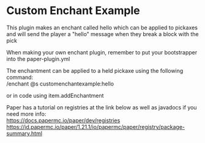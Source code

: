  # Custom Enchant Example  
This plugin makes an enchant called hello which can be applied to pickaxes and will send the player a "hello" message when they break a block with the pick  
  
When making your own enchant plugin, remember to put your bootstrapper into the paper-plugin.yml
  
The enchantment can be applied to a held pickaxe using the following command:  
/enchant @s customenchantexample:hello  
  
or in code using item.addEnchantment  
  
Paper has a tutorial on registries at the link below as well as javadocs if you need more info:  
https://docs.papermc.io/paper/dev/registries  
https://jd.papermc.io/paper/1.21.1/io/papermc/paper/registry/package-summary.html